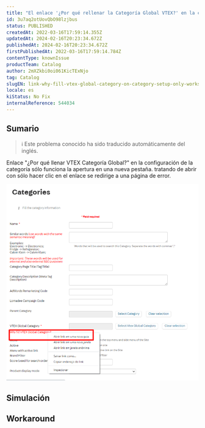 ```yaml
---
title: "El enlace '¿Por qué rellenar la Categoría Global VTEX?' en la configuración de la categoría sólo funciona abriéndose en una nueva pestaña"
id: 3u7aq2otUovQbO98lzjbus
status: PUBLISHED
createdAt: 2022-03-16T17:59:14.355Z
updatedAt: 2024-02-16T20:23:34.672Z
publishedAt: 2024-02-16T20:23:34.672Z
firstPublishedAt: 2022-03-16T17:59:14.784Z
contentType: knownIssue
productTeam: Catalog
author: 2mXZkbi0oi061KicTExNjo
tag: Catalog
slugEN: link-why-fill-vtex-global-category-on-category-setup-only-works-opening-in-a-new-tab
locale: es
kiStatus: No Fix
internalReference: 544034
---
```


## Sumario

>ℹ️ Este problema conocido ha sido traducido automáticamente del inglés.


Enlace "¿Por qué llenar VTEX Categoría Global?" en la configuración de la categoría sólo funciona la apertura en una nueva pestaña. tratando de abrir con sólo hacer clic en el enlace se redirige a una página de error.

 ![](https://raw.githubusercontent.com/vtexdocs/help-center-content/refs/heads/main/docs/es/known-issues/Catalog/el-enlace-por-que-rellenar-la-categoria-global-vtex-en-la-configuracion-de-la-categoria-solo-funciona-abriendose-en-una-nueva-pestana_1.png)


##

## Simulación



## Workaround




